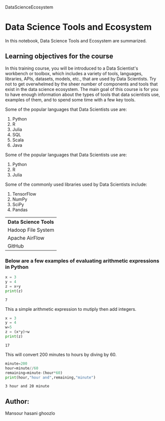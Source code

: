 DataScienceEcosystem

<h1>Data Science Tools and Ecosystem </h1>

In this notebook, Data Science Tools and Ecosystem are summarized.

<h2>Learning objectives for the course</h2>
In this training course, you will be introduced to a Data Scientist's workbench or toolbox, which includes a variety of tools, languages, libraries, APIs, datasets, models, etc., that are used by Data Scientists. Try not to get overwhelmed by the sheer number of components and tools that exist in the data science ecosystem. The main goal of this course is for you to have enough information about the types of tools that data scientists use, examples of them, and to spend some time with a few key tools.

Some of the popular languages that Data Scientists use are:

<ol type="1">
 <li>Python</li>
 <li>R</li>
 <li>Julia</li>
 <li>SQL</li>
 <li>Scala</li>
 <li>Java</li>
</ol>



Some of the popular languages that Data Scientists use are:

<ol type="1">
 <li>Python</li>
 <li>R</li>
 <li>Julia</li>
</ol>



Some of the commonly used libraries used by Data Scientists include:

<ol type="1">
 <li>TensorFlow</li>
 <li>NumPy</li>
 <li>SciPy</li>
 <li>Pandas</li>
</ol>


<table>
  <tr>
    <th>Data Science Tools</th>
  </tr>
  <tr>
    <td>Hadoop File System</td>
  </tr>
  <tr>
    <td>Apache AirFlow</td>
  </tr>
  <tr>
    <td>GitHub </td>
  </tr>
</table>

<h3>Below are a few examples of evaluating arithmetic expressions in Python</h3>



```python
x = 3
y = 4
z = x+y
print(z)
```

    7
    

This a simple arithmetic expression to mutiply then add integers.


```python
x = 3
y = 4
w=5
z = (x*y)+w
print(z)
```

    17
    

This will convert 200 minutes to hours by diving by 60.


```python
minute=200
hour=minute//60
remaining=minute-(hour*60)
print(hour,"hour and",remaining,"minute")
```

    3 hour and 20 minute
    

<h2>Author:</h2>
Mansour hasani ghoozlo


```python

```
